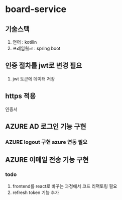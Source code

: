# board-service
## 기술스택
1. 언어 : kotilin
2. 프레임웤크 : spring boot
## 인증 절차를 jwt로 변경 필요
1. jwt 토큰에 데이터 저장
## https 적용
인증서
## AZURE AD 로그인 기능 구현
### AZURE logout 구현 azure 연동 필요
## AZURE 이메일 전송 기능 구현

### todo
1. frontend를 react로 바꾸는 과정에서 코드 리팩토링 필요
2. refresh token 기능 추가
